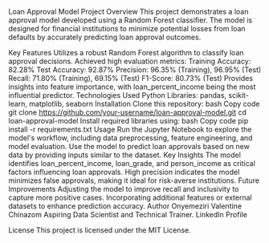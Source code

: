 Loan Approval Model
Project Overview
This project demonstrates a loan approval model developed using a Random Forest classifier. The model is designed for financial institutions to minimize potential losses from loan defaults by accurately predicting loan approval outcomes.

Key Features
Utilizes a robust Random Forest algorithm to classify loan approval decisions.
Achieved high evaluation metrics:
Training Accuracy: 82.28%
Test Accuracy: 92.87%
Precision: 96.35% (Training), 96.95% (Test)
Recall: 71.80% (Training), 69.15% (Test)
F1-Score: 80.73% (Test)
Provides insights into feature importance, with loan_percent_income being the most influential predictor.
Technologies Used
Python
Libraries: pandas, scikit-learn, matplotlib, seaborn
Installation
Clone this repository:
bash
Copy code
git clone https://github.com/your-username/loan-approval-model.git
cd loan-approval-model
Install required libraries using:
bash
Copy code
pip install -r requirements.txt
Usage
Run the Jupyter Notebook to explore the model's workflow, including data preprocessing, feature engineering, and model evaluation.
Use the model to predict loan approvals based on new data by providing inputs similar to the dataset.
Key Insights
The model identifies loan_percent_income, loan_grade, and person_income as critical factors influencing loan approvals.
High precision indicates the model minimizes false approvals, making it ideal for risk-averse institutions.
Future Improvements
Adjusting the model to improve recall and inclusivity to capture more positive cases.
Incorporating additional features or external datasets to enhance prediction accuracy.
Author
Onyemeziri Valentine Chinazom
Aspiring Data Scientist and Technical Trainer.
LinkedIn Profile

License
This project is licensed under the MIT License.